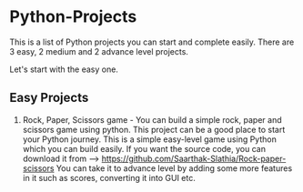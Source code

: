 # Python-Projects
This is a list of Python projects you can start and complete easily. There are 3 easy, 2 medium and 2 advance level projects.

Let's start with the easy one.
## Easy Projects
1. Rock, Paper, Scissors game - You can build a simple rock, paper and scissors game using python. This project can be a good place to start your Python journey. This is a simple easy-level game using Python which you can build easily. If you want the source code, you can download it from --> https://github.com/Saarthak-Slathia/Rock-paper-scissors
You can take it to advance level by adding some more features in it such as scores, converting it into GUI etc.
